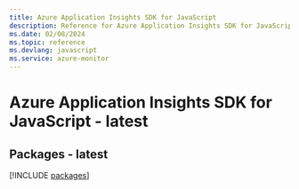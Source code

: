 ```yaml
---
title: Azure Application Insights SDK for JavaScript
description: Reference for Azure Application Insights SDK for JavaScript
ms.date: 02/08/2024
ms.topic: reference
ms.devlang: javascript
ms.service: azure-monitor
---
```

# Azure Application Insights SDK for JavaScript - latest
## Packages - latest
[!INCLUDE [packages](application-insights-index.md)]